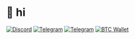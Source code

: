  # 👋 hi
  <a href="https://discord.com/users/"><img alt="Discord" src="https://img.shields.io/badge/discord-chat-%2326A5E4?style=flat-square&logo=Discord"></a>
  <a href="https://t.me/abelkexd"><img alt="Telegram" src="https://img.shields.io/badge/telegram-chat-%2326A5E4?style=flat-square&logo=telegram"></a>
  <a href="https://abelke.hu"><img alt="Telegram" src="https://custom-icon-badges.demolab.com/badge/website-grey.svg?logo=web&logoColor=white"></a>
  <a href="https://www.blockchain.com/explorer/addresses/btc/1KA5m8MDxYdR1ZHFSVTjzSrPxPMqDVpb6F"><img alt="BTC Wallet" src="https://custom-icon-badges.demolab.com/badge/donate-yellow.svg?logo=bitcoin&logoColor=white"></a>
